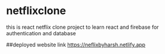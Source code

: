 # netflixclone
this is react netflix clone project to learn react and firebase for authentication and database

##deployed website link 
https://neflixbyharsh.netlify.app
